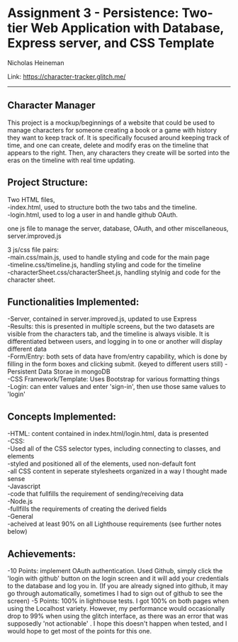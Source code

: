 Assignment 3 - Persistence: Two-tier Web Application with Database, Express server, and CSS Template  
===

Nicholas Heineman

Link: https://character-tracker.glitch.me/

---

## Character Manager

This project is a mockup/beginnings of a website that could be used to manage characters for someone creating a book or a game with history they want to keep track of. It is specifically focused around keeping track of time, and one can create, delete and modify eras on the timeline that appears to the right. Then, any characters they create will be sorted into the eras on the timeline with real time updating.

## Project Structure:
Two HTML files, <br>
-index.html, used to structure both the two tabs and the timeline.<br>
-login.html, used to log a user in and handle github OAuth.<br>

one js file to manage the server, database, OAuth, and other miscellaneous, server.improved.js<br>

3 js/css file pairs:<br>
-main.css/main.js, used to handle styling and code for the main page<br>
-timeline.css/timeline.js, handling styling and code for the timeline<br>
-characterSheet.css/characterSheet.js, handling stylnig and code for the character sheet.<br>

## Functionalities Implemented:
-Server, contained in server.improved.js, updated to use Express<br>
-Results: this is presented in multiple screens, but the two datasets are visible from the characters tab, and the timeline is always visible. It is differentiated between users, and logging in to one or another will display different data<br>
-Form/Entry: both sets of data have from/entry capability, which is done by filling in the form boxes and clicking submit. (keyed to different users still)
-Persistent Data Storae in mongoDB<br>
-CSS Framework/Template: Uses Bootstrap for various formatting things<br>
-Login: can enter values and enter 'sign-in', then use those same values to 'login'<br>

## Concepts Implemented:
-HTML: content contained in index.html/login.html, data is presented <br>
-CSS:<br>
    -Used all of the CSS selector types, including connecting to classes, and elements<br>
    -styled and positioned all of the elements, used non-default font<br>
    -all CSS content in seperate stylesheets organized in a way I thought made sense<br>
-Javascript<br>
    -code that fullfills the requirement of sending/receiving data<br>
-Node.js<br>
    -fullfills the requirements of creating the derived fields<br>
-General<br>
    -acheived at least 90% on all Lighthouse requirements (see further notes below)<br>

## Achievements:
-10 Points: implement OAuth authentication. Used Github, simply click the 'login with github' button on the login screen and it will add your credentials to the database and log you in. (If you are already signed into github, it may go through automatically, sometimes I had to sign out of github to see the screen)
-5 Points: 100% in lighthouse tests. I got 100% on both pages when using the Localhost variety. However, my performance would occasionally drop to 99% when using the glitch interface, as there was an error that was supposedly 'not actionable' . I hope this doesn't happen when tested, and I would hope to get most of the points for this one.


